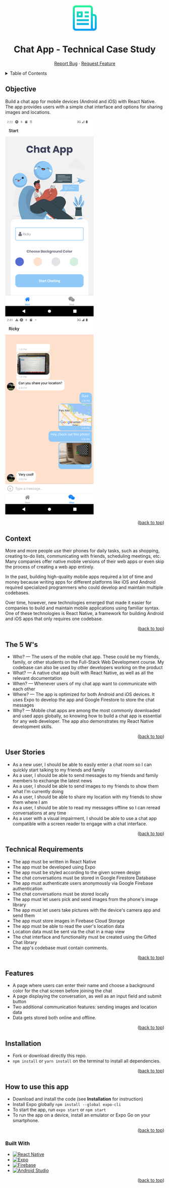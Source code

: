 <a name="readme-top"></a>

<!-- PROJECT LOGO -->
<br />
<div align="center">
  <a href="https://github.com/rmoise/simple-js-app">
    <img src="assets/logo-readme.png" alt="Logo" width="80" height="80">
  </a>

  <h1 align="center">Chat App - Technical Case Study</h1>

  <p align="center">
    <a href="https://github.com/rmoise/Chat-App/issues">Report Bug</a>
    ·
    <a href="https://github.com/rmoise/Chat-App/issues">Request Feature</a>
  </p>
</div>

<!-- TABLE OF CONTENTS -->
<details>
  <summary>Table of Contents</summary>
  <ol>
    <li>
      <a href="#objective">Objective</a>
        <li><a href="#context">Context</a></li>
    </li>
    <li><a href="#the-5-ws">The 5 Ws</a></li>
       <li><a href="#user-stories">User Stories</a></li>
        <ul>
    </li>
    </ul>
     <li><a href="#technical-requirements">Technical Requirements</a>
    <li><a href="#features">Features</a>
     <li><a href="#installation">Installation</a>
       <li><a href="#how-to-use-this-app">How to use this app</a>
    <li><a href="#built-with">Built With</a></li>
  </ol>
</details>

## Objective

Build a chat app for mobile devices (Android and iOS) with React Native. The app provides users with a simple chat interface and options for sharing images and locations.

<img src="./assets/Screenshot_1.png" width="280"> <img src="./assets/Screenshot_2.png" width="280">

<p align="right">(<a href="#readme-top">back to top</a>)</p>

## Context

More and more people use their phones for daily tasks, such as shopping, creating to-do lists, communicating with friends, scheduling meetings, etc. Many companies offer native mobile versions of their web apps or even skip the process of creating a web app entirely.

In the past, building high-quality mobile apps required a lot of time and money because writing apps for different platforms like iOS and Android required specialized programmers who could develop and maintain multiple codebases.

Over time, however, new technologies emerged that made it easier for companies to build and maintain mobile applications using familiar syntax. One of these technologies is React Native, a framework for building Android and iOS apps that only requires one codebase.

<p align="right">(<a href="#readme-top">back to top</a>)</p>

## The 5 W's

- Who? — The users of the mobile chat app. These could be my friends, family, or other students on the Full-Stack Web Development course. My codebase can also be used by other developers working on the product
- What? — A native chat app built with React Native, as well as all the relevant documentation
- When? — Whenever users of my chat app want to communicate with each other
- Where? — The app is optimized for both Android and iOS devices. It uses Expo to develop the app and Google Firestore to store the chat messages
- Why? — Mobile chat apps are among the most commonly downloaded and used apps globally, so knowing how to build a chat app is essential for any web developer. The app also demonstrates my React Native development skills.

<p align="right">(<a href="#readme-top">back to top</a>)</p>

## User Stories

- As a new user, I should be able to easily enter a chat room so I can quickly start talking to my friends and family
- As a user, I should be able to send messages to my friends and family members to exchange the latest news
- As a user, I should be able to send images to my friends to show them what I'm currently doing
- As a user, I should be able to share my location with my friends to show them where I am
- As a user, I should be able to read my messages offline so I can reread conversations at any time
- As a user with a visual impairment, I should be able to use a chat app compatible with a screen reader to engage with a chat interface.

<p align="right">(<a href="#readme-top">back to top</a>)</p>

## Technical Requirements

- The app must be written in React Native
- The app must be developed using Expo
- The app must be styled according to the given screen design
- The chat conversations must be stored in Google Firestore Database
- The app must authenticate users anonymously via Google Firebase authentication
- The chat conversations must be stored locally
- The app must let users pick and send images from the phone's image library
- The app must let users take pictures with the device's camera app and send them
- The app must store images in Firebase Cloud Storage
- The app must be able to read the user's location data
- Location data must be sent via the chat in a map view
- The chat interface and functionality must be created using the Gifted Chat library
- The app's codebase must contain comments.

<p align="right">(<a href="#readme-top">back to top</a>)</p>

## Features

- A page where users can enter their name and choose a background color for the chat screen before joining the chat
- A page displaying the conversation, as well as an input field and submit button
- Two additional communication features: sending images and location data
- Data gets stored both online and offline.

<p align="right">(<a href="#readme-top">back to top</a>)</p>

## Installation

- Fork or download directly this repo.
- `npm install` or `yarn install` on the terminal to install all dependencies.

<p align="right">(<a href="#readme-top">back to top</a>)</p>

## How to use this app

- Download and install the code (see **Installation** for instruction)
- Install Expo globally `npm install --global expo-cli`
- To start the app, run `expo start` or `npm start`
- To run the app on a device, install an emulator or Expo Go on your smartphone.

<p align="right">(<a href="#readme-top">back to top</a>)</p>

### Built With

<!-- prettier-ignore -->
* [![React Native][react native]][react-url]
* [![Expo][expo]][expo-url]
* [![Firebase][firebase]][firebase-url]
* [![Android Studio][android studio]][android-url]

<p align="right">(<a href="#readme-top">back to top</a>)</p>

[react native]: https://img.shields.io/badge/react_native-%2320232a.svg?style=for-the-badge&logo=react&logoColor=%2361DAFB
[react-url]: https://reactnative.dev/
[expo]: https://img.shields.io/badge/expo-1C1E24?style=for-the-badge&logo=expo&logoColor=#D04A37
[expo-url]: https://expo.dev/
[firebase]: https://img.shields.io/badge/firebase-%23039BE5.svg?style=for-the-badge&logo=firebase
[firebase-url]: https://firebase.google.com/
[android studio]: https://img.shields.io/badge/Android%20Studio-3DDC84.svg?style=for-the-badge&logo=android-studio&logoColor=white
[android-url]: https://developer.android.com/studio

